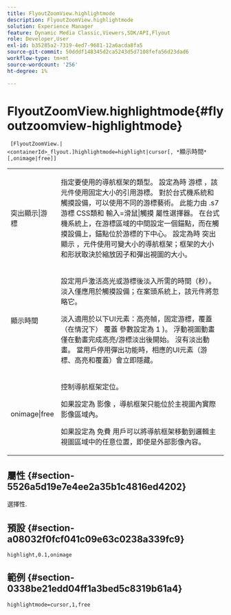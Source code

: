 ```yaml
---
title: FlyoutZoomView.highlightmode
description: FlyoutZoomView.highlightmode
solution: Experience Manager
feature: Dynamic Media Classic,Viewers,SDK/API,Flyout
role: Developer,User
exl-id: b35285a2-7319-4ed7-9681-12a6acda8fa5
source-git-commit: 50dddf148345d2ca5243d5d7108fefa56d23dad6
workflow-type: tm+mt
source-wordcount: '256'
ht-degree: 1%

---
```


# FlyoutZoomView.highlightmode{#flyoutzoomview-highlightmode}

` [FlyoutZoomView.|<containerId>_flyout.]highlightmode=highlight|cursor[, *`顯示時間`*[,onimage|free]]`

<table id="table_C6F4C663099F40698874731590A22924"> 
 <tbody> 
  <tr> 
   <td colname="col1"> <p> <span class="codeph"> 突出顯示|游標 </span> </p> </td> 
   <td colname="col2"> <p> 指定要使用的導航框架的類型。 設定為時 <span class="codeph"> 游標 </span>，該元件使用固定大小的引用游標。 對於台式機系統和觸摸設備，可以使用不同的游標藝術。 此能力由 <span class="codeph"> .s7游標 </span> CSS類和 <span class="codeph"> 輸入=滑鼠|觸摸 </span> 屬性選擇器。 在台式機系統上，在游標區域的中間設定一個錨點，而在觸摸設備上，錨點位於游標的下中心。 設定為時 <span class="codeph"> 突出顯示 </span>，元件使用可變大小的導航框架；框架的大小和形狀取決於縮放因子和彈出視圖的大小。 </p> </td> 
  </tr> 
  <tr> 
   <td colname="col1"> <p> <span class="codeph"> <span class="varname"> 顯示時間 </span> </span> </p> </td> 
   <td colname="col2"> <p> 設定用戶激活高光或游標後淡入所需的時間（秒）。 淡入僅應用於觸摸設備；在案頭系統上，該元件將忽略它。 </p> <p>淡入適用於以下UI元素：高亮幀，固定游標，覆蓋（在情況下） <span class="codeph"> 覆蓋 </span> 參數設定為 <span class="codeph"> 1 </span>)。 浮動視圖動畫僅在動畫完成高亮/游標淡出後開始。 沒有淡出動畫。 當用戶停用彈出功能時，相應的UI元素（游標、高亮和覆蓋）會立即隱藏。 </p> </td> 
  </tr> 
  <tr> 
   <td colname="col1"> <p> <span class="codeph"> onimage|free </span> </p> </td> 
   <td colname="col2"> <p> 控制導航框架定位。 </p> <p>如果設定為 <span class="codeph"> 影像 </span>，導航框架只能位於主視圖內實際影像區域內。 </p> <p>如果設定為 <span class="codeph"> 免費 </span> 用戶可以將導航框架移動到邏輯主視圖區域中的任意位置，即使是外部影像內容。 </p> </td> 
  </tr> 
 </tbody> 
</table>

## 屬性 {#section-5526a5d19e7e4ee2a35b1c4816ed4202}

選擇性.

## 預設 {#section-a08032f0fcf041c09e63c0238a339fc9}

`highlight,0.1,onimage`

## 範例 {#section-0338be21edd04ff1a3bed5c8319b61a4}

`highlightmode=cursor,1,free`

